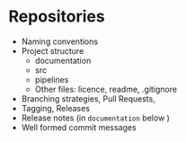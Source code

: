 # Repositories
- Naming conventions
- Project structure
	- documentation
	- src
	- pipelines
	- Other files: licence, readme, .gitignore
- Branching strategies, Pull Requests, 
- Tagging, Releases
- Release notes (in `documentation` below )
- Well formed commit messages